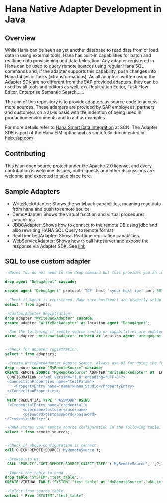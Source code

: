 # Hana Native Adapter Development in Java

## Overview

While Hana can be seen as yet another database to read data from or load data in using external tools, Hana has built-in capabilities for batch and realtime data provisioning and data federation.
Any adapter registered in Hana can be used to query remote sources using regular Hana SQL commands and, if the adapter supports this capability, push changes into Hana tables or tasks (=transformations). As all adapters written using the Adapter SDK are no different from the SAP provided adapters, they can be used by all tools and editors as well, e.g. Replication Editor, Task Flow Editor, Enterprise Semantic Search,.....

The aim of this repository is to provide adapters as source code to access more sources. These adapters are provided by SAP employees, partners and customers on a as-is basis with the indention of being used in production environments and to act as examples.

For more details refer to [Hana Smart Data Integration](http://scn.sap.com/community/developer-center/hana/blog/2014/12/08/hana-sps09-smart-data-integration--adapters) at SCN.
The Adapter SDK is part of the Hana EIM option and as such fully documented in [help.sap.com](http://help.sap.com/saphelp_hana_options_eim/helpdata/en/d4/b02f02b92a4242a57a6d1a9b84ea7c/content.htm?current_toc=/en/8f/e39f672f4542ada5ff9d821b296efa/plain.htm&show_children=true)


## Contributing

This is an open source project under the Apache 2.0 license, and every contribution is welcome. Issues, pull-requests and other discussions are welcome and expected to take place here. 

## Sample Adapters

 * WriteBackAdapter: Shows the writeback capabilities, meaning read data from hana and push to remote source
 * DemoAdapter: Shows the virtual function and virtual procedures capablities.
 * JDBCAdapter: Shows how to connect to the remote DB using jdbc and also rewriting HANA SQL Query to remote format
 * RealTimeTestAdapter: Shows Real time replication capablities.
 * WebServiceAdapter: Shows how to call httpserver and expose the response via Adapter SDK. See [link](https://blogs.sap.com/2018/06/29/provisioning-data-from-web-services-with-custom-adapter-using-sap-hana-sdi-sdk/)

## SQL to use custom adapter

```sql
--Note: You do not need to run drop command but this provides you an idea what command to run for clean up

drop agent "DebugAgent" cascade;

create agent "DebugAgent" protocol 'TCP' host '<your host ip>' port 5050;

--Check if Agent is registered. Make sure host:port are properly setup.
select * from agents;

--Custom Adapter Registration
drop adapter "WriteBackAdapter" cascade;
create adapter "WriteBackAdapter" at location agent "DebugAgent";

--Run the following if remote source config or capabilities are updated.
alter adapter "WriteBackAdapter" refresh at location agent "DebugAgent";


--Check for adpater registration.
select * from adapters;

--Create WriteBackAdapter Remote Source. Always use UI for doing the following but you can use SQL for testing.
drop remote source "MyRemoteSource" cascade;
CREATE REMOTE SOURCE "MyRemoteSource" ADAPTER "WriteBackAdapter" AT  LOCATION agent "DebugAgent" 
 CONFIGURATION '<?xml version="1.0" encoding="UTF-8"?>
 <ConnectionProperties name="testParam">
	<PropertyEntry name="name">Hana_Studio</PropertyEntry>
 </ConnectionProperties>
'	
 WITH CREDENTIAL TYPE 'PASSWORD' USING 
 '<CredentialEntry name="credential">
		<username>testuser</username>
		<password>testpassword</password>
</CredentialEntry>';

--HANA stores your remote source configuration in the following table.
select * from remote_sources;


--Check if above configuration is correct.
call CHECK_REMOTE_SOURCE('MyRemoteSource');

--Browse via ui.
 CALL "PUBLIC"."GET_REMOTE_SOURCE_OBJECT_TREE" ('MyRemoteSource','',?,?);

--Import the table to hana
drop table "SYSTEM"."test_table";
CREATE VIRTUAL TABLE "SYSTEM"."test_table" at "MyRemoteSource"."<NULL>"."<NULL>"."InMemoryTable";

--Select from source table.
select * From "SYSTEM"."test_table";

```

